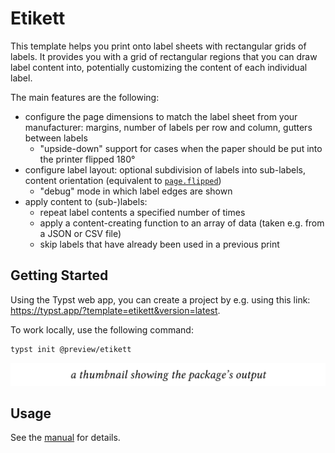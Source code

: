 # Etikett

This template helps you print onto label sheets with rectangular grids of labels. It provides you with a grid of rectangular regions that you can draw label content into, potentially customizing the content of each individual label.

The main features are the following:
- configure the page dimensions to match the label sheet from your manufacturer: margins, number of labels per row and column, gutters between labels
  - "upside-down" support for cases when the paper should be put into the printer flipped 180°
- configure label layout: optional subdivision of labels into sub-labels, content orientation (equivalent to [`page.flipped`](https://typst.app/docs/reference/layout/page/#parameters-flipped))
  - "debug" mode in which label edges are shown
- apply content to (sub-)labels:
  - repeat label contents a specified number of times
  - apply a content-creating function to an array of data (taken e.g. from a JSON or CSV file)
  - skip labels that have already been used in a previous print

## Getting Started

Using the Typst web app, you can create a project by e.g. using this link: https://typst.app/?template=etikett&version=latest.

To work locally, use the following command:

```bash
typst init @preview/etikett
```

<picture>
  <source media="(prefers-color-scheme: dark)" srcset="./thumbnail-dark.svg">
  <img src="./thumbnail-light.svg">
</picture>

## Usage

See the [manual](docs/manual.pdf) for details.
